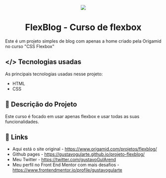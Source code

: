 <p align="center"><img src="./img/fotos/desktop-preview.jpg" /></p>
<p align="center"><h1 align="center" >FlexBlog - Curso de flexbox</h1></p>

<p align="justify">
Este é um projeto simples de blog com apenas a home criado pela Origamid no curso "CSS Flexbox"</p>

## </> **Tecnologias usadas**

As principais tecnologias usadas nesse projeto:

- HTML
- CSS

## 📖 **Descrição do Projeto**

Este curso é focado em usar apenas flexbox e usar todas as suas funcionalidades.

## 🔗 **Links**

- Aqui está o site original - https://www.origamid.com/projetos/flexblog/
- Github pages - https://gustavogularte.github.io/projeto-flexblog/
- Meu Twitter - https://twitter.com/gustavoGulArend
- Meu perfil no Front End Mentor com mais desafios - https://www.frontendmentor.io/profile/gustavogularte